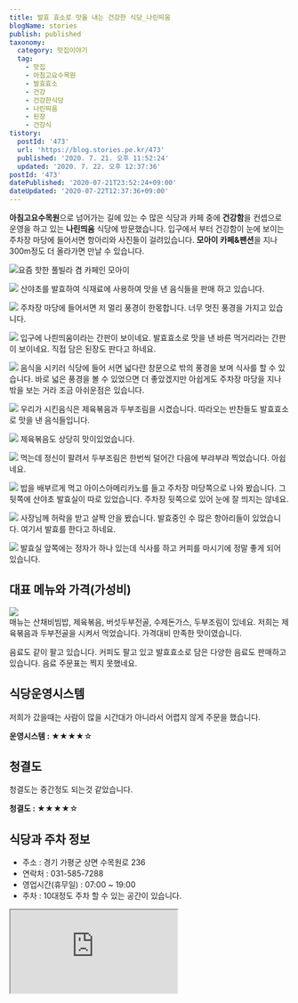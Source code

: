 ```yaml
---
title: 발효 효소로 맛을 내는 건강한 식당_나린띄움
blogName: stories
publish: published
taxonomy:
  category: 맛집이야기
  tag:
    - 맛집
    - 아침고요수목원
    - 발효효소
    - 건강
    - 건강한식당
    - 나린띄움
    - 된장
    - 건강식
tistory:
  postId: '473'
  url: 'https://blog.stories.pe.kr/473'
  published: '2020. 7. 21. 오후 11:52:24'
  updated: '2020. 7. 22. 오후 12:37:36'
postId: '473'
datePublished: '2020-07-21T23:52:24+09:00'
dateUpdated: '2020-07-22T12:37:36+09:00'
---
```






**아침고요수목원**으로 넘어가는 길에 있는 수 많은 식당과 카페 중에 **건강함**을 컨셉으로 운영을 하고 있는 **나린띄움** 식당에 방문했습니다. 입구에서 부터 건강함이 눈에 보이는 주차장 마당에 들어서면 항아리와 사진들이 걸려있습니다. **모아이 카페&팬션**을 지나 300m정도 더 올라가면 만날 수 있습니다.  

![요즘 핫한 풀빌라 겸 카페인 모아이](images/2020-07-21-23-59-32.png)   

![](images/2020-07-21-23-27-45.png)
산야초를 발효하여 식재료에 사용하여 맛을 낸 음식들을 판매 하고 있습니다. 

![](images/2020-07-21-23-30-13.png)
주차장 마당에 들어서면 저 멀리 풍경이 한몫합니다. 너무 멋진 풍경을 가지고 있습니다. 

![](images/2020-07-21-23-31-37.png)
입구에 나릔띄움이라는 간판이 보이네요. 발효효소로 맛을 낸 바른 먹거리라는 간판이 보이네요. 직접 담은 된장도 판다고 하네요.  

![](images/2020-07-21-23-31-14.png)
음식을 시키러 식당에 들어 서면 넓다란 창문으로 밖의 풍경을 보며 식사를 할 수 있습니다. 바로 넓은 풍경을 볼 수 있었으면 더 좋았겠지만 아쉽게도 주차장 마당을 지나 밖을 보는 거라 조금 아쉬운점은 있습니다. 

![](images/2020-07-21-23-34-58.png)
우리가 시킨음식은 제육볶음과 두부조림을 시켰습니다. 따라오는 반찬들도 발효효소로 맛을 낸 음식들입니다.

![](images/2020-07-21-23-37-32.png)
제육볶음도 상당히 맛이있었습니다.   

![](images/2020-07-21-23-38-30.png)
먹는데 정신이 팔려서 두부조림은 한번씩 덜어간 다음에 부랴부랴 찍었습니다. 아쉽네요.

![](images/2020-07-21-23-39-21.png)
밥을 배부르게 먹고 아이스아메리카노를 들고 주차장 마당쪽으로 나와 봤습니다. 그 뒷쪽에 산야초 발효실이 따로 있었습니다. 주차장 뒷쪽으로 있어 눈에 잘 띄지는 않네요.

![](images/2020-07-21-23-40-46.png)
사장님께 허락을 받고 살짝 안을 봤습니다. 발효중인 수 많은 항아리들이 있었습니다. 여기서 발효를 한다고 하네요.   

![](images/2020-07-21-23-42-09.png)
발효실 앞쪽에는 정자가 하나 있는데 식사를 하고 커피를 마시기에 정말 좋게 되어 있습니다.  


## 대표 메뉴와 가격(가성비)    
![](images/2020-07-21-23-43-46.png)  
매뉴는 산채비빔밥, 제육볶음, 버섯두부전골, 수제돈가스, 두부조림이 있네요. 저희는 제육볶음과 두부전골을 시켜서 먹었습니다. 가격대비 만족한 맛이였습니다. 

음료도 같이 팔고 있습니다. 커피도 팔고 있고 발효효소로 담은 다양한 음료도 판매하고 있습니다.  음료 주문표는 찍지 못했네요. 


## 식당운영시스템   
저희가 갔을때는 사람이 많을 시간대가 아니라서 어렵지 않게 주문을 했습니다. 

<div class='alert alert-info'>
<b>운영시스템 : </b> ★★★★☆ 
</div>


## 청결도  
청결도는 중간정도 되는것 같았습니다. 

<div class='alert alert-info'>
<b>청결도 : </b> ★★★★☆ 
</div>

 
## 식당과 주차 정보  
- 주소 : 경기 가평군 상면 수목원로 236  
- 연락처 : 031-585-7288
- 영업시간(휴무일) : 07:00 ~ 19:00
- 주차 : 10대정도 주차 할 수 있는 공간이 있습니다. 
<div class='embed-responsive embed-responsive-16by9'>
    <iframe src='https://www.google.com/maps/embed?pb=!1m18!1m12!1m3!1d3154.3869998929054!2d127.35822481517374!3d37.75752297976268!2m3!1f0!2f0!3f0!3m2!1i1024!2i768!4f13.1!3m3!1m2!1s0x35632d92a758d2fd%3A0x5b27b7f1a3a232d1!2z64KY66aw652E7JuA!5e0!3m2!1sko!2skr!4v1595343064987!5m2!1sko!2skr' class='embed-responsive-item' allowfullscreen></iframe>
</div>

